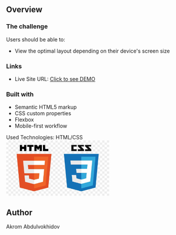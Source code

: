## Overview

### The challenge

Users should be able to:

- View the optimal layout depending on their device's screen size

<!--
### GIF

<img src="./images/gif.gif" width="600" height="400" />
-->

### Links

- Live Site URL: [Click to see DEMO](https://stats-cards.netlify.app/)

### Built with

- Semantic HTML5 markup
- CSS custom properties
- Flexbox
- Mobile-first workflow

Used Technologies: HTML/CSS <br>
<img src="./images/image.jpg" width="280" height="150" />
## Author

Akrom Abdulvokhidov



